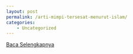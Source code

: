 ```yaml
---
layout: post
permalink: /arti-mimpi-tersesat-menurut-islam/
categories:
    - Uncategorized
---
```


[Baca Selengkapnya](/05)